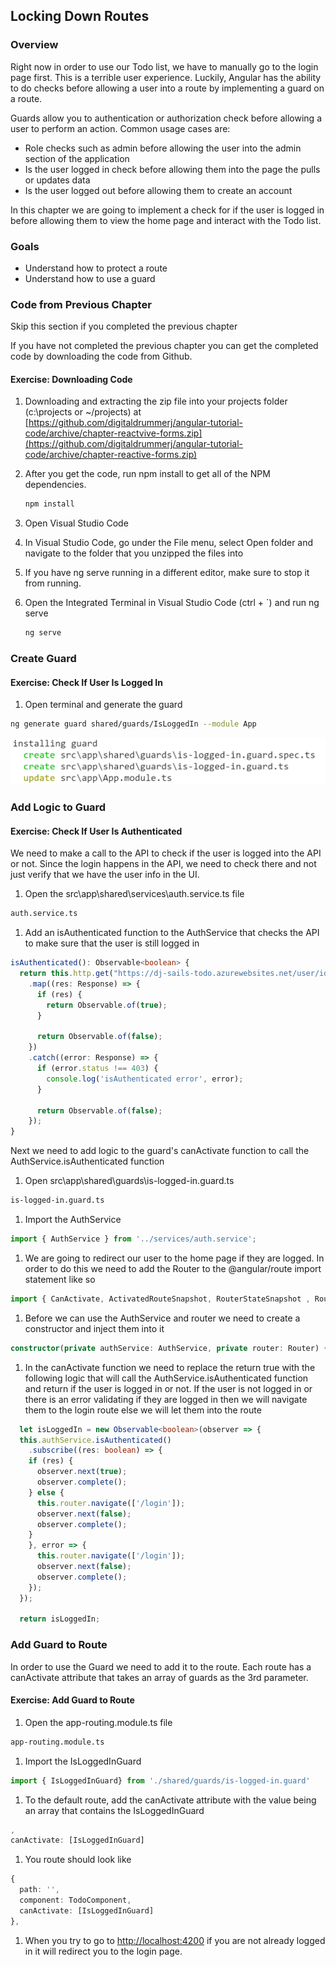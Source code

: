 ## Locking Down Routes

### Overview

Right now in order to use our Todo list, we have to manually go to the login page first.  This is a terrible user experience.  Luckily, Angular has the ability to do checks before allowing a user into a route by implementing a guard on a route.

Guards allow you to authentication or authorization check before allowing a user to perform an action.  Common usage cases are:

* Role checks such as admin before allowing the user into the admin section of the application
* Is the user logged in check before allowing them into the page the pulls or updates data
* Is the user logged out before allowing them to create an account

In this chapter we are going to implement a check for if the user is logged in before allowing them to view the home page and interact with the Todo list.

### Goals

* Understand how to protect a route
* Understand how to use a guard

### Code from Previous Chapter

<div class="alert alert-danger" role="alert">Skip this section if you completed the previous chapter</div>

If you have not completed the previous chapter you can get the completed code by downloading the code from Github.

<h4 class="exercise-start">
    <b>Exercise</b>: Downloading Code
</h4>

1. Downloading and extracting the zip file into your projects folder (c:\projects or ~/projects) at [https://github.com/digitaldrummerj/angular-tutorial-code/archive/chapter-reactvive-forms.zip](https://github.com/digitaldrummerj/angular-tutorial-code/archive/chapter-reactive-forms.zip)
1. After you get the code, run npm install to get all of the NPM dependencies.

    ```bash
    npm install
    ```

1. Open Visual Studio Code
1. In Visual Studio Code, go under the File menu, select Open folder and navigate to the folder that you unzipped the files into
1. If you have ng serve running in a different editor, make sure to stop it from running.
1. Open the Integrated Terminal in Visual Studio Code (ctrl + `)  and run ng serve

    ```bash
    ng serve
    ```

<div class="exercise-end"></div>

### Create Guard

<h4 class="exercise-start">
  <b>Exercise</b>: Check If User Is Logged In
</h4>

1. Open terminal and generate the guard

  ```bash
  ng generate guard shared/guards/IsLoggedIn --module App
  ```

  ![generate output](images/isloggedin-generate.png)

<div class="exercise-end"></div>

### Add Logic to Guard

<h4 class="exercise-start">
  <b>Exercise</b>: Check If User Is Authenticated
</h4>

We need to make a call to the API to check if the user is logged into the API or not.  Since the login happens in the API, we need to check there and not just verify that we have the user info in the UI.

1. Open the src\app\shared\services\auth.service.ts file

  ```bash
  auth.service.ts
  ```

1. Add an isAuthenticated function to the AuthService that checks the API to make sure that the user is still logged in

  ```TypeScript
  isAuthenticated(): Observable<boolean> {
    return this.http.get("https://dj-sails-todo.azurewebsites.net/user/identity", this.options)
      .map((res: Response) => {
        if (res) {
          return Observable.of(true);
        }

        return Observable.of(false);
      })
      .catch((error: Response) => {
        if (error.status !== 403) {
          console.log('isAuthenticated error', error);
        }

        return Observable.of(false);
      });
  }
  ```

Next we need to add logic to the guard's canActivate function to call the AuthService.isAuthenticated function

1. Open src\app\shared\guards\is-logged-in.guard.ts

  ```bash
  is-logged-in.guard.ts
  ```

1. Import the AuthService

  ```TypeScript
  import { AuthService } from '../services/auth.service';
  ```

1. We are going to redirect our user to the home page if they are logged.  In order to do this we need to add the Router to the @angular/route import statement like so

  ```TypeScript
  import { CanActivate, ActivatedRouteSnapshot, RouterStateSnapshot , Router} from '@angular/router';
  ```

1. Before we can use the AuthService and router we need to create a constructor and inject them into it

  ```TypeScript
  constructor(private authService: AuthService, private router: Router) { }
  ```

1. In the canActivate function we need to replace the return true with the following logic that will call the AuthService.isAuthenticated function and  return if the user is logged in or not.  If the user is not logged in or there is an error validating if they are logged in then we will navigate them to the login route else we will let them into the route

  ```TypeScript
    let isLoggedIn = new Observable<boolean>(observer => {
    this.authService.isAuthenticated()
      .subscribe((res: boolean) => {
      if (res) {
        observer.next(true);
        observer.complete();
      } else {
        this.router.navigate(['/login']);
        observer.next(false);
        observer.complete();
      }
      }, error => {
        this.router.navigate(['/login']);
        observer.next(false);
        observer.complete();
      });
    });

    return isLoggedIn;
  ```

<div class="exercise-end"></div>

### Add Guard to Route

In order to use the Guard we need to add it to the route.  Each route has a canActivate attribute that takes an array of guards as the 3rd parameter.

<h4 class="exercise-start">
  <b>Exercise</b>: Add Guard to Route
</h4>

1. Open the app-routing.module.ts file

  ```bash
  app-routing.module.ts
  ```

1. Import the IsLoggedInGuard

  ```TypeScript
  import { IsLoggedInGuard} from './shared/guards/is-logged-in.guard'
  ```

1. To the default route, add the canActivate attribute with the value being an array that contains the IsLoggedInGuard

  ```TypeScript
  ,
  canActivate: [IsLoggedInGuard]
  ```

1. You route should look like

  ```TypeScript
  {
    path: '',
    component: TodoComponent,
    canActivate: [IsLoggedInGuard]
  },
  ```

1. When you try to go to [http://localhost:4200](http://localhost:4200) if you are not already logged in it will redirect you to the login page.

<div class="exercise-end"></div>
